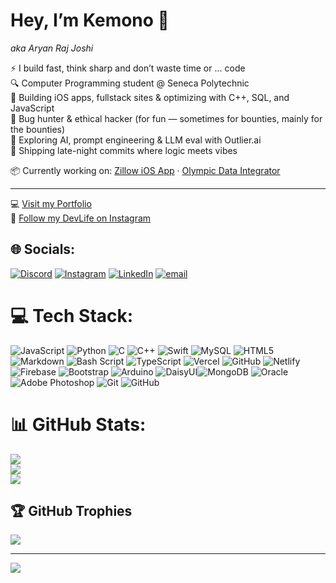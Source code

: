 # Hey, I’m Kemono 👾  
*aka Aryan Raj Joshi*

⚡ I build fast, think sharp and don’t waste time or ... code  
🔍 Computer Programming student @ Seneca Polytechnic  
🧠 Building iOS apps, fullstack sites & optimizing with C++, SQL, and JavaScript  
🎯 Bug hunter & ethical hacker (for fun — sometimes for bounties, mainly for the bounties)  
🧪 Exploring AI, prompt engineering & LLM eval with Outlier.ai  
🌙 Shipping late-night commits where logic meets vibes  

📦 Currently working on: [Zillow iOS App](#) · [Olympic Data Integrator](#)

---

💻 [Visit my Portfolio](https://github.com/Kemono72)  
📸 [Follow my DevLife on Instagram](#https://www.instagram.com/kemono_7214/)


## 🌐 Socials:
[![Discord](https://img.shields.io/badge/Discord-%237289DA.svg?logo=discord&logoColor=white)](https://discord.gg/kemono_72) [![Instagram](https://img.shields.io/badge/Instagram-%23E4405F.svg?logo=Instagram&logoColor=white)](https://instagram.com/Kemono_7214) [![LinkedIn](https://img.shields.io/badge/LinkedIn-%230077B5.svg?logo=linkedin&logoColor=white)](https://linkedin.com/inKemono/) [![email](https://img.shields.io/badge/Email-D14836?logo=gmail&logoColor=white)](mailto:aryanrajjoshi72@gmail.com) 

# 💻 Tech Stack:
![JavaScript](https://img.shields.io/badge/javascript-%23323330.svg?style=for-the-badge&logo=javascript&logoColor=%23F7DF1E) ![Python](https://img.shields.io/badge/python-3670A0?style=for-the-badge&logo=python&logoColor=ffdd54) ![C](https://img.shields.io/badge/c-%2300599C.svg?style=for-the-badge&logo=c&logoColor=white) ![C++](https://img.shields.io/badge/c++-%2300599C.svg?style=for-the-badge&logo=c%2B%2B&logoColor=white) ![Swift](https://img.shields.io/badge/swift-F54A2A?style=for-the-badge&logo=swift&logoColor=white) ![MySQL](https://img.shields.io/badge/mysql-4479A1.svg?style=for-the-badge&logo=mysql&logoColor=white) ![HTML5](https://img.shields.io/badge/html5-%23E34F26.svg?style=for-the-badge&logo=html5&logoColor=white) ![Markdown](https://img.shields.io/badge/markdown-%23000000.svg?style=for-the-badge&logo=markdown&logoColor=white) ![Bash Script](https://img.shields.io/badge/bash_script-%23121011.svg?style=for-the-badge&logo=gnu-bash&logoColor=white) ![TypeScript](https://img.shields.io/badge/typescript-%23007ACC.svg?style=for-the-badge&logo=typescript&logoColor=white) ![Vercel](https://img.shields.io/badge/vercel-%23000000.svg?style=for-the-badge&logo=vercel&logoColor=white) ![GitHub](https://img.shields.io/badge/github-%23121011.svg?style=for-the-badge&logo=github&logoColor=white) ![Netlify](https://img.shields.io/badge/netlify-%23000000.svg?style=for-the-badge&logo=netlify&logoColor=#00C7B7) ![Firebase](https://img.shields.io/badge/firebase-a08021?style=for-the-badge&logo=firebase&logoColor=ffcd34) ![Bootstrap](https://img.shields.io/badge/bootstrap-%238511FA.svg?style=for-the-badge&logo=bootstrap&logoColor=white) ![Arduino](https://img.shields.io/badge/-Arduino-00979D?style=for-the-badge&logo=Arduino&logoColor=white) ![DaisyUI](https://img.shields.io/badge/daisyui-5A0EF8?style=for-the-badge&logo=daisyui&logoColor=white)![MongoDB](https://img.shields.io/badge/MongoDB-%234ea94b.svg?style=for-the-badge&logo=mongodb&logoColor=white) ![Oracle](https://img.shields.io/badge/Oracle-F80000?style=for-the-badge&logo=oracle&logoColor=white) ![Adobe Photoshop](https://img.shields.io/badge/adobe%20photoshop-%2331A8FF.svg?style=for-the-badge&logo=adobe%20photoshop&logoColor=white) ![Git](https://img.shields.io/badge/git-%23F05033.svg?style=for-the-badge&logo=git&logoColor=white) ![GitHub](https://img.shields.io/badge/github-%23121011.svg?style=for-the-badge&logo=github&logoColor=white)
# 📊 GitHub Stats:
![](https://github-readme-stats.vercel.app/api?username=Kemono72&theme=midnight-purple&hide_border=false&include_all_commits=false&count_private=false)<br/>
![](https://nirzak-streak-stats.vercel.app/?user=Kemono72&theme=midnight-purple&hide_border=false)<br/>
![](https://github-readme-stats.vercel.app/api/top-langs/?username=Kemono72&theme=midnight-purple&hide_border=false&include_all_commits=false&count_private=false&layout=compact)

## 🏆 GitHub Trophies
![](https://github-profile-trophy.vercel.app/?username=Kemono72&theme=radical&no-frame=true&no-bg=true&margin-w=4)

---
[![](https://visitcount.itsvg.in/api?id=Kemono72&icon=7&color=13)](https://visitcount.itsvg.in)

<!-- Proudly created with GPRM ( https://gprm.itsvg.in ) -->

